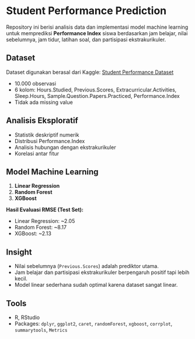 # Student Performance Prediction

Repository ini berisi analisis data dan implementasi model machine learning untuk memprediksi **Performance Index** siswa berdasarkan jam belajar, nilai sebelumnya, jam tidur, latihan soal, dan partisipasi ekstrakurikuler.

## Dataset
Dataset digunakan berasal dari Kaggle: [Student Performance Dataset](https://www.kaggle.com/datasets/khansaafreen/student-performance)  
- 10.000 observasi  
- 6 kolom: Hours.Studied, Previous.Scores, Extracurricular.Activities, Sleep.Hours, Sample.Question.Papers.Practiced, Performance.Index  
- Tidak ada missing value  

## Analisis Eksploratif
- Statistik deskriptif numerik
- Distribusi Performance.Index
- Analisis hubungan dengan ekstrakurikuler
- Korelasi antar fitur

## Model Machine Learning
1. **Linear Regression**  
2. **Random Forest**  
3. **XGBoost**  

**Hasil Evaluasi RMSE (Test Set):**
- Linear Regression: ~2.05
- Random Forest: ~8.17
- XGBoost: ~2.13

## Insight
- Nilai sebelumnya (`Previous.Scores`) adalah prediktor utama.  
- Jam belajar dan partisipasi ekstrakurikuler berpengaruh positif tapi lebih kecil.  
- Model linear sederhana sudah optimal karena dataset sangat linear.


## Tools
- R, RStudio
- Packages: `dplyr`, `ggplot2`, `caret`, `randomForest`, `xgboost`, `corrplot`, `summarytools`, `Metrics`
